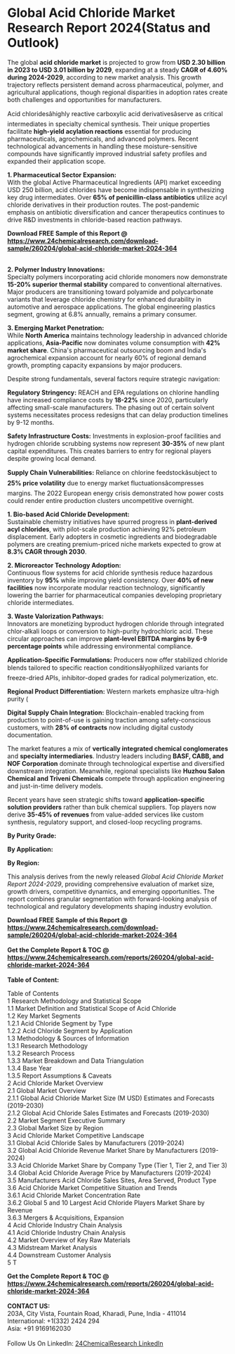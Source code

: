 <h1>Global Acid Chloride Market Research Report 2024(Status and Outlook)</h1><p>The global <strong>acid chloride market</strong> is projected to grow from <strong>USD 2.30 billion in 2023 to USD 3.01 billion by 2029</strong>, expanding at a steady <strong>CAGR of 4.60% during 2024-2029</strong>, according to new market analysis. This growth trajectory reflects persistent demand across pharmaceutical, polymer, and agricultural applications, though regional disparities in adoption rates create both challenges and opportunities for manufacturers.</p><p>Acid chloridesâhighly reactive carboxylic acid derivativesâserve as critical intermediates in specialty chemical synthesis. Their unique properties facilitate <strong>high-yield acylation reactions</strong> essential for producing pharmaceuticals, agrochemicals, and advanced polymers. Recent technological advancements in handling these moisture-sensitive compounds have significantly improved industrial safety profiles and expanded their application scope.</p><p><strong>1. Pharmaceutical Sector Expansion:</strong><br>
With the global Active Pharmaceutical Ingredients (API) market exceeding USD 250 billion, acid chlorides have become indispensable in synthesizing key drug intermediates. Over <strong>65% of penicillin-class antibiotics</strong> utilize acyl chloride derivatives in their production routes. The post-pandemic emphasis on antibiotic diversification and cancer therapeutics continues to drive R&amp;D investments in chloride-based reaction pathways.</p><div><b>Download FREE Sample of this Report @ 
            <a href="https://www.24chemicalresearch.com/download-sample/260204/global-acid-chloride-market-2024-364">
            https://www.24chemicalresearch.com/download-sample/260204/global-acid-chloride-market-2024-364</a></b></div><br><p><strong>2. Polymer Industry Innovations:</strong><br>
Specialty polymers incorporating acid chloride monomers now demonstrate <strong>15-20% superior thermal stability</strong> compared to conventional alternatives. Major producers are transitioning toward polyamide and polycarbonate variants that leverage chloride chemistry for enhanced durability in automotive and aerospace applications. The global engineering plastics segment, growing at 6.8% annually, remains a primary consumer.</p><p><strong>3. Emerging Market Penetration:</strong><br>
While <strong>North America</strong> maintains technology leadership in advanced chloride applications, <strong>Asia-Pacific</strong> now dominates volume consumption with <strong>42% market share</strong>. China's pharmaceutical outsourcing boom and India's agrochemical expansion account for nearly 60% of regional demand growth, prompting capacity expansions by major producers.</p><p>Despite strong fundamentals, several factors require strategic navigation:</p><p><strong>Regulatory Stringency:</strong> REACH and EPA regulations on chlorine handling have increased compliance costs by <strong>18-22%</strong> since 2020, particularly affecting small-scale manufacturers. The phasing out of certain solvent systems necessitates process redesigns that can delay production timelines by 9-12 months.</p><p><strong>Safety Infrastructure Costs:</strong> Investments in explosion-proof facilities and hydrogen chloride scrubbing systems now represent <strong>30-35%</strong> of new plant capital expenditures. This creates barriers to entry for regional players despite growing local demand.</p><p><strong>Supply Chain Vulnerabilities:</strong> Reliance on chlorine feedstockâsubject to <strong>25% price volatility</strong> due to energy market fluctuationsâcompresses margins. The 2022 European energy crisis demonstrated how power costs could render entire production clusters uncompetitive overnight.</p><p><strong>1. Bio-based Acid Chloride Development:</strong><br>
Sustainable chemistry initiatives have spurred progress in <strong>plant-derived acyl chlorides</strong>, with pilot-scale production achieving 92% petroleum displacement. Early adopters in cosmetic ingredients and biodegradable polymers are creating premium-priced niche markets expected to grow at <strong>8.3% CAGR through 2030</strong>.</p><p><strong>2. Microreactor Technology Adoption:</strong><br>
Continuous flow systems for acid chloride synthesis reduce hazardous inventory by <strong>95%</strong> while improving yield consistency. Over <strong>40% of new facilities</strong> now incorporate modular reaction technology, significantly lowering the barrier for pharmaceutical companies developing proprietary chloride intermediates.</p><p><strong>3. Waste Valorization Pathways:</strong><br>
Innovators are monetizing byproduct hydrogen chloride through integrated chlor-alkali loops or conversion to high-purity hydrochloric acid. These circular approaches can improve <strong>plant-level EBITDA margins by 6-9 percentage points</strong> while addressing environmental compliance.</p><p><strong>Application-Specific Formulations:</strong> Producers now offer stabilized chloride blends tailored to specific reaction conditionsâlyophilized variants for freeze-dried APIs, inhibitor-doped grades for radical polymerization, etc.</p><p><strong>Regional Product Differentiation:</strong> Western markets emphasize ultra-high purity (
</p><p><strong>Digital Supply Chain Integration:</strong> Blockchain-enabled tracking from production to point-of-use is gaining traction among safety-conscious customers, with <strong>28% of contracts</strong> now including digital custody documentation.</p><p>The market features a mix of <strong>vertically integrated chemical conglomerates</strong> and <strong>specialty intermediaries</strong>. Industry leaders including <strong>BASF, CABB, and NOF Corporation</strong> dominate through technological expertise and diversified downstream integration. Meanwhile, regional specialists like <strong>Huzhou Salon Chemical and Triveni Chemicals</strong> compete through application engineering and just-in-time delivery models.</p><p>Recent years have seen strategic shifts toward <strong>application-specific solution providers</strong> rather than bulk chemical suppliers. Top players now derive <strong>35-45% of revenues</strong> from value-added services like custom synthesis, regulatory support, and closed-loop recycling programs.</p><p><strong>By Purity Grade:</strong></p><p><strong>By Application:</strong></p><p><strong>By Region:</strong></p><p>This analysis derives from the newly released <em>Global Acid Chloride Market Report 2024-2029</em>, providing comprehensive evaluation of market size, growth drivers, competitive dynamics, and emerging opportunities. The report combines granular segmentation with forward-looking analysis of technological and regulatory developments shaping industry evolution.</p><div><b>Download FREE Sample of this Report @ 
            <a href="https://www.24chemicalresearch.com/download-sample/260204/global-acid-chloride-market-2024-364">
            https://www.24chemicalresearch.com/download-sample/260204/global-acid-chloride-market-2024-364</a></b></div><br><div><b>Get the Complete Report & TOC @ 
            <a href="https://www.24chemicalresearch.com/reports/260204/global-acid-chloride-market-2024-364">
            https://www.24chemicalresearch.com/reports/260204/global-acid-chloride-market-2024-364</a></b></div><br>
            <b>Table of Content:</b><p>Table of Contents<br />
1 Research Methodology and Statistical Scope<br />
1.1 Market Definition and Statistical Scope of Acid Chloride<br />
1.2 Key Market Segments<br />
1.2.1 Acid Chloride Segment by Type<br />
1.2.2 Acid Chloride Segment by Application<br />
1.3 Methodology & Sources of Information<br />
1.3.1 Research Methodology<br />
1.3.2 Research Process<br />
1.3.3 Market Breakdown and Data Triangulation<br />
1.3.4 Base Year<br />
1.3.5 Report Assumptions & Caveats<br />
2 Acid Chloride Market Overview<br />
2.1 Global Market Overview<br />
2.1.1 Global Acid Chloride Market Size (M USD) Estimates and Forecasts (2019-2030)<br />
2.1.2 Global Acid Chloride Sales Estimates and Forecasts (2019-2030)<br />
2.2 Market Segment Executive Summary<br />
2.3 Global Market Size by Region<br />
3 Acid Chloride Market Competitive Landscape<br />
3.1 Global Acid Chloride Sales by Manufacturers (2019-2024)<br />
3.2 Global Acid Chloride Revenue Market Share by Manufacturers (2019-2024)<br />
3.3 Acid Chloride Market Share by Company Type (Tier 1, Tier 2, and Tier 3)<br />
3.4 Global Acid Chloride Average Price by Manufacturers (2019-2024)<br />
3.5 Manufacturers Acid Chloride Sales Sites, Area Served, Product Type<br />
3.6 Acid Chloride Market Competitive Situation and Trends<br />
3.6.1 Acid Chloride Market Concentration Rate<br />
3.6.2 Global 5 and 10 Largest Acid Chloride Players Market Share by Revenue<br />
3.6.3 Mergers & Acquisitions, Expansion<br />
4 Acid Chloride Industry Chain Analysis<br />
4.1 Acid Chloride Industry Chain Analysis<br />
4.2 Market Overview of Key Raw Materials<br />
4.3 Midstream Market Analysis<br />
4.4 Downstream Customer Analysis<br />
5 T</p><div><b>Get the Complete Report & TOC @ 
            <a href="https://www.24chemicalresearch.com/reports/260204/global-acid-chloride-market-2024-364">
            https://www.24chemicalresearch.com/reports/260204/global-acid-chloride-market-2024-364</a></b></div><br><b>CONTACT US:</b><br>
            203A, City Vista, Fountain Road, Kharadi, Pune, India - 411014<br>
            International: +1(332) 2424 294<br>
            Asia: +91 9169162030 <br><br>
            Follow Us On LinkedIn: <a href="https://www.linkedin.com/company/24chemicalresearch/">24ChemicalResearch LinkedIn</a>
